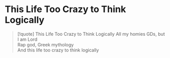 # This Life Too Crazy to Think Logically

> [!quote] This Life Too Crazy to Think Logically
All my homies GDs, but I am Lord  
Rap god, Greek mythology  
And this life too crazy to think logically
